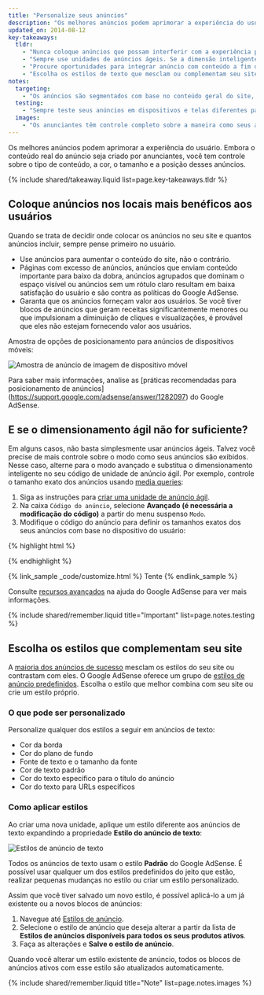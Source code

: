 ```yaml
---
title: "Personalize seus anúncios"
description: "Os melhores anúncios podem aprimorar a experiência do usuário. Embora o conteúdo real do anúncio seja criado por anunciantes, você tem controle sobre o tipo de conteúdo, a cor, o tamanho e a posição desses anúncios."
updated_on: 2014-08-12
key-takeaways:
  tldr: 
    - "Nunca coloque anúncios que possam interferir com a experiência pretendida que o usuário tenha no seu site. Garanta que os anúncios acima da dobra não cubram conteúdo importante."
    - "Sempre use unidades de anúncios ágeis. Se a dimensão inteligente não for o suficiente, alterne para o modo avançado."
    - "Procure oportunidades para integrar anúncio com conteúdo a fim de evitar a invisibilidade de anúncios."
    - "Escolha os estilos de texto que mesclam ou complementam seu site, ou fazem contraste com ele."
notes:
  targeting:
    - "Os anúncios são segmentados com base no conteúdo geral do site, não com base em palavras-chave ou categorias. Se você deseja exibir anúncios relacionados a tópicos específicos, inclua frases e parágrafos completos sobre esses tópicos."
  testing:
    - "Sempre teste seus anúncios em dispositivos e telas diferentes para certificar-se de que o comportamento ágil está funcionamento corretamente."
  images:
    - "Os anunciantes têm controle completo sobre a maneira como seus anúncios são exibidos. Também é possível influenciar os tipos de exibição de anúncio que aparecem no seu site usando a dimensão e o posicionamento de anúncios. No entanto, não é possível controlar o conteúdo da imagem."
---
```


<p class="intro">
  Os melhores anúncios podem aprimorar a experiência do usuário. Embora o conteúdo real do anúncio seja criado por anunciantes, você tem controle sobre o tipo de conteúdo, a cor, o tamanho e a posição desses anúncios.
</p>




{% include shared/takeaway.liquid list=page.key-takeaways.tldr %}

## Coloque anúncios nos locais mais benéficos aos usuários

Quando se trata de decidir onde colocar os anúncios no seu site
e quantos anúncios incluir, sempre pense primeiro no usuário.

* Use anúncios para aumentar o conteúdo do site, não o contrário.
* Páginas com excesso de anúncios, anúncios que enviam conteúdo importante para baixo da dobra, anúncios agrupados que dominam o espaço visível ou anúncios sem um rótulo claro resultam em baixa satisfação do usuário e são contra as políticas do Google AdSense.
* Garanta que os anúncios forneçam valor aos usuários. Se você tiver blocos de anúncios que geram receitas significantemente menores ou que impulsionam a diminuição de cliques e visualizações, é provável que eles não estejam fornecendo valor aos usuários.

Amostra de opções de posicionamento para anúncios de dispositivos móveis:

<img src="images/mobile_ads_placement.png" class="center" alt="Amostra de anúncio de imagem de dispositivo móvel">

Para saber mais informações, analise as 
[práticas recomendadas para posicionamento de anúncios] (https://support.google.com/adsense/answer/1282097) do Google AdSense.


## E se o dimensionamento ágil não for suficiente?
Em alguns casos, não basta simplesmente usar anúncios ágeis. Talvez você precise de mais controle sobre o modo como seus anúncios são exibidos.  Nesse caso, alterne para o modo avançado e substitua o dimensionamento inteligente no seu código de unidade de anúncio ágil. 
Por exemplo, controle o tamanho exato dos anúncios usando [media queries]({{site.fundamentals}}/layouts/rwd-fundamentals/use-media-queries.html):

1. Siga as instruções para [criar uma unidade de anúncio ágil]({{site.fundamentals}}/monetization/ads/include-ads.html#create-ad-units).
2. Na caixa `Código do anúncio`, selecione <strong>Avançado (é necessária a modificação do código)</strong> a partir do menu suspenso `Modo`.
3. Modifique o código do anúncio para definir os tamanhos exatos dos seus anúncios com base no dispositivo do usuário:

{% highlight html %}
<ins class="adsbygoogle adslot_1"
    style="display:block;"
    data-ad-client="ca-pub-1234"
    data-ad-slot="5678"></ins>
<script async src="//pagead2.googlesyndication.com/pagead/js/adsbygoogle.js"></script>
<script>(adsbygoogle = window.adsbygoogle || []).push({});</script>
{% endhighlight %}

{% link_sample _code/customize.html %}
  Tente
{% endlink_sample %}

Consulte [recursos avançados](https://support.google.com/adsense/answer/3543893) na ajuda do Google AdSense para ver mais informações.

{% include shared/remember.liquid title="Important" list=page.notes.testing %}

## Escolha os estilos que complementam seu site

A [maioria dos anúncios de sucesso](https://support.google.com/adsense/answer/17957) mesclam os estilos do seu site ou contrastam com eles. O Google AdSense oferece um grupo de [estilos de anúncio predefinidos](https://support.google.com/adsense/answer/6002585). Escolha o estilo que melhor combina com seu site ou crie um estilo próprio.

### O que pode ser personalizado

Personalize qualquer dos estilos a seguir em anúncios de texto:

* Cor da borda
* Cor do plano de fundo
* Fonte de texto e o tamanho da fonte
* Cor de texto padrão
* Cor do texto específico para o título do anúncio
* Cor do texto para URLs específicos

### Como aplicar estilos

Ao criar uma nova unidade, aplique um estilo diferente aos anúncios de texto expandindo a propriedade <strong>Estilo do anúncio de texto</strong>:

<img src="images/customize.png" class="center" alt="Estilos de anúncio de texto">

Todos os anúncios de texto usam o estilo <strong>Padrão</strong> do Google AdSense.  É possível usar qualquer um dos estilos predefinidos do jeito que estão, realizar pequenas mudanças no estilo ou criar um estilo personalizado.

Assim que você tiver salvado um novo estilo, é possível aplicá-lo a um já existente ou 
a novos blocos de anúncios:

1. Navegue até [Estilos de anúncio](https://www.google.com/adsense/app#myads-springboard/view=AD_STYLES).
2. Selecione o estilo de anúncio que deseja alterar a partir da lista de <strong>Estilos de anúncios disponíveis para todos os seus produtos ativos</strong>.
3. Faça as alterações e <strong>Salve o estilo de anúncio</strong>.

Quando você alterar um estilo existente de anúncio, todos os blocos de anúncios ativos com esse estilo são atualizados automaticamente.

{% include shared/remember.liquid title="Note" list=page.notes.images %}


